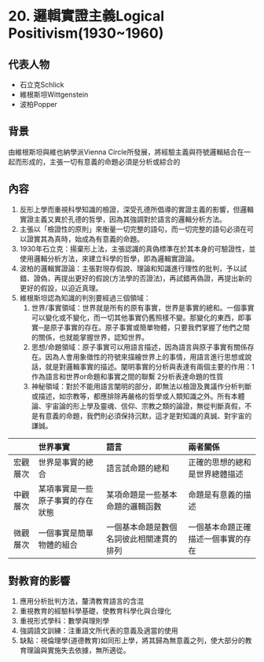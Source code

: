 # 20. 邏輯實證主義Logical Positivism(1930~1960)

  

## 代表人物
- 石立克Schlick
- 維根斯坦Wittgenstein
- 波柏Popper

## 背景
由維根斯坦與維也納學派Vienna Circle所發展，將經驗主義與符號邏輯結合在一起而形成的，主張一切有意義的命題必須是分析或綜合的

## 內容
1. 反形上學而重視科學知識的檢證，深受孔德所倡導的實證主義的影響，但邏輯實證主義又異於孔德的哲學，因為其強調對於語言的邏輯分析方法。
2. 主張以「檢證性的原則」來衡量一切完整的語句，而一切完整的語句必須在可以證實其為真時，始成為有意義的命題。
3. 1930年石立克：揚棄形上法，主張認識的真偽標準在於其本身的可驗證性，並使用邏輯分析方法，來建立科學的哲學，即為邏輯實證論。
4. 波柏的邏輯實證論：主張對現存假說、理論和知識進行理性的批判，予以試錯、證偽，再提出更好的假說(方法學的否證法)，再試錯再偽證，再提出新的更好的假設，以迫近真理。
5. 維根斯坦認為知識的判別要經過三個領域：
	1. 世界/事實領域：世界就是所有的原有事實，世界是事實的總和。一個事實可以變化或不變化，而一切其他事實仍舊照樣不變。那變化的東西，即事實─是原子事實的存在。原子事實或簡單物體，只要我們掌握了他們之間的關係，也就能掌握世界，認知世界。
	2. 思想/命題領域：原子事實可以用語言描述，因為語言與原子事實有關係存在。因為人會用象徵性的符號來描繪世界上的事情，用語言進行思想或說話，就是對邏輯事實的描述。闡明事實的分析與表達有兩個主要的作用：1作為語言和世界or命題和事實之間的聯繫 2分析表達命題的性質
	3. 神秘領域：對於不能用語言闡明的部分，即無法以檢證及異議作分析判斷或描述，如宗教等，都應排除再嚴格的哲學或人類知識之外。所有本體論、宇宙論的形上學及靈魂、信仰、宗教之類的論證，無從判斷真假，不是有意義的命題，我們則必須保持沉默，這才是對知識的真誠、對宇宙的謙誠。

| | 世界事實 | 語言 | 兩者關係 |
|:--:|:--|:--|:--|
|宏觀層次|世界是事實的總合|語言試命題的總和|正確的思想的總和是世界總體描述
|中觀層次|某項事實是一些原子事實的存在狀態|某項命題是一些基本命題的邏輯函數|命題是有意義的描述
微觀層次|一個事實是簡單物體的組合| 一個基本命題是數個名詞彼此相關連貫的排列| 一個基本命題正確描述一個事實的存在|

## 對教育的影響
1. 應用分析批判方法，釐清教育語言的含混
2. 重視教育的經驗科學基礎，使教育科學化與合理化
3. 重視形式學科：數學與理則學
4. 強調語文訓練：注重語文所代表的意義及適當的使用
5. 缺點：視倫理學(道德教育)如同形上學，將其歸為無意義之列，使大部分的教育理論與實施失去依據，無所適從。